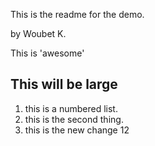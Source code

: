 This is the readme for the demo.

by Woubet K.

This is 'awesome'

## This will be large
1. this is a numbered list.
2. this is the second thing.
3. this is the new change
12
